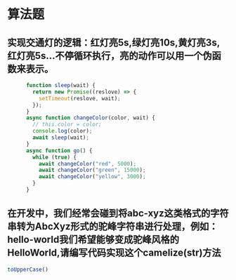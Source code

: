 # 算法题

## 实现交通灯的逻辑：红灯亮5s,绿灯亮10s,黄灯亮3s,红灯亮5s...不停循环执行，亮的动作可以用一个伪函数来表示。

```js
      function sleep(wait) {
        return new Promise((reslove) => {
          setTimeout(reslove, wait);
        });
      }
      async function changeColor(color, wait) {
        // this.color = color;
        console.log(color);
        await sleep(wait);
      }
      async function go() {
        while (true) {
          await changeColor("red", 5000);
          await changeColor("green", 15000);
          await changeColor("yellow", 3000);
        }
      }
```





## 在开发中，我们经常会碰到将abc-xyz这类格式的字符串转为AbcXyz形式的驼峰字符串进行处理，例如：hello-world我们希望能够变成驼峰风格的HelloWorld,请编写代码实现这个camelize(str)方法

```js
toUpperCase()
```

